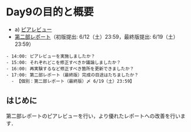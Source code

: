 # Day9の目的と概要

-   a) [ピアレビュー](./peerreview "ピアレビュー")
-   [第二部レポート](../report/report "第二部レポート")（初版提出: 6/12（土）23:59，最終版提出: 6/19（土）23:59）

```{admonition} 本日の進捗確認チェックリスト
- 14:00: ピアレビューを実施しましたか？
- 15:00: それぞれどこを修正すべきか議論しましたか？
- 16:00: 再実験するなど修正すべき箇所を更新できましたか？
- 17:00: 第二部レポート（最終版）完成の目途はたちましたか？
  - 【個別：第二部レポート（最終版）〆 6/19（土）23:59】
```

## はじめに

第二部レポートのピアレビューを行い，より優れたレポートへの改善を行います．